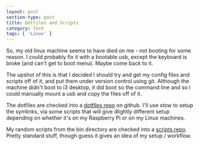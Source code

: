 ```yaml
---
layout: post
section-type: post
title: Dotfiles and Scripts
category: Tech
tags: [ 'Linux' ]
---
```


So, my old linux machine seems to have died on me - not booting for some reason.  I could probably fix it with a bootable usb, except the keyboard is broke (and can't get to boot menu).  Maybe come back to it. 

The upshot of this is that I decided I should try and get my config files and scripts off of it, and put them under version control using git.  Although the machine didn't boot to i3 desktop, it did boot so the command line and so I could manually mount a usb and copy the files off of it.

The dotfiles are checked into a [dotfiles repo](https://github.com/0x3F3F/dotfiles) on github.  I'll use stow to setup the symlinks, via some scripts that will give dlightly different setup depending on whether it's on my Raspberry Pi or on my Linux machines.

My random scripts from the bin directory are checked into a [scripts repo](https://github.com/0x3F3F/Scripts). Pretty standard stuff, though guess it gives an idea of my setup / workflow.

